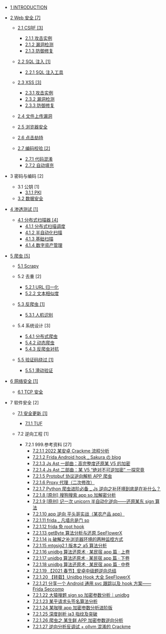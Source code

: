   - [1 INTRODUCTION](/INTRODUCTION.md)
  - [2 Web 安全 [7]](/Web%20安全/README.md)
    - [2.1 CSRF [3]](/Web%20安全/CSRF/README.md)
      - [2.1.1 攻击实例](/Web%20安全/CSRF/攻击实例.md)
      - [2.1.2 漏洞检测](/Web%20安全/CSRF/漏洞检测.md)
      - [2.1.3 防御修复](/Web%20安全/CSRF/防御修复.md)
    - [2.2 SQL 注入 [1]](/Web%20安全/SQL%20注入/README.md)
      - [2.2.1 SQL 注入工具](/Web%20安全/SQL%20注入/SQL%20注入工具.md)
    - [2.3 XSS [3]](/Web%20安全/XSS/README.md)
      - [2.3.1 攻击实例](/Web%20安全/XSS/攻击实例.md)
      - [2.3.2 漏洞检测](/Web%20安全/XSS/漏洞检测.md)
      - [2.3.3 防御修复](/Web%20安全/XSS/防御修复.md)
    - [2.4 文件上传漏洞](/Web%20安全/文件上传漏洞/README.md)
      
    - [2.5 浏览器安全](/Web%20安全/浏览器安全/README.md)
      
    - [2.6 点击劫持](/Web%20安全/点击劫持/README.md)
      
    - [2.7 编码校验 [2]](/Web%20安全/编码校验/README.md)
      - [2.7.1 代码混淆](/Web%20安全/编码校验/代码混淆.md)
      - [2.7.2 自动填充](/Web%20安全/编码校验/自动填充.md)
  - 3 密码与编码 [2]
    - 3.1 公钥 [1]
      - [3.1.1 PKI](/密码与编码/公钥/PKI.md)
    - [3.2 数据安全](/密码与编码/数据安全/README.md)
      
  - [4 渗透测试 [1]](/渗透测试/README.md)
    - [4.1 分布式扫描器 [4]](/渗透测试/分布式扫描器/README.md)
      - [4.1.1 分布式扫描调度](/渗透测试/分布式扫描器/分布式扫描调度.md)
      - [4.1.2 半自动化扫描](/渗透测试/分布式扫描器/半自动化扫描.md)
      - [4.1.3 基础扫描](/渗透测试/分布式扫描器/基础扫描.md)
      - [4.1.4 数字资产管理](/渗透测试/分布式扫描器/数字资产管理.md)
  - [5 爬虫 [5]](/爬虫/README.md)
    - [5.1 Scrapy](/爬虫/Scrapy/README.md)
      
    - 5.2 去重 [2]
      - [5.2.1 URL 归一化](/爬虫/去重/URL%20归一化.md)
      - [5.2.2 文本相似度](/爬虫/去重/文本相似度.md)
    - [5.3 反爬虫 [1]](/爬虫/反爬虫/README.md)
      - [5.3.1 人机识别](/爬虫/反爬虫/人机识别.md)
    - 5.4 系统设计 [3]
      - [5.4.1 分布式爬虫](/爬虫/系统设计/分布式爬虫.md)
      - [5.4.2 动态爬虫](/爬虫/系统设计/动态爬虫.md)
      - [5.4.3 反爬虫对抗](/爬虫/系统设计/反爬虫对抗.md)
    - [5.5 验证码绕过 [1]](/爬虫/验证码绕过/README.md)
      - [5.5.1 滑动验证](/爬虫/验证码绕过/滑动验证.md)
  - [6 网络安全 [1]](/网络安全/README.md)
    - [6.1 TCP 安全](/网络安全/TCP%20安全.md)
  - 7 软件安全 [2]
    - [7.1 安全更新 [1]](/软件安全/安全更新/README.md)
      - [7.1.1 TUF](/软件安全/安全更新/TUF/README.md)
        
    - 7.2 逆向工程 [1]
      - 7.2.1 999.参考资料 [27]
        - [7.2.1.1 2022 某安卓 Crackme 流程分析](/软件安全/逆向工程/999.参考资料/2022%20某安卓%20Crackme%20流程分析.md)
        - [7.2.1.2 Frida Android hook _ Sakura の blog](/软件安全/逆向工程/999.参考资料/Frida%20Android%20hook%20_%20Sakura%20の%20blog.md)
        - [7.2.1.3 Js Ast 一部曲：高完整度还原某 V5 的加密](/软件安全/逆向工程/999.参考资料/Js%20Ast%20一部曲：高完整度还原某%20V5%20的加密.md)
        - [7.2.1.4 Js Ast 二部曲：某 V5 “绝对不可逆加密” 一探究竟](/软件安全/逆向工程/999.参考资料/Js%20Ast%20二部曲：某%20V5%20“绝对不可逆加密”%20一探究竟.md)
        - [7.2.1.5 Protobuf 协议逆向解析   APP 爬虫 ](/软件安全/逆向工程/999.参考资料/Protobuf%20协议逆向解析%20-%20APP%20爬虫%20.md)
        - [7.2.1.6 Proxy 代理（二次修改）](/软件安全/逆向工程/999.参考资料/Proxy%20代理（二次修改）.md)
        - [7.2.1.7 Python 爬虫进阶必备 _ Js 逆向之补环境到底是在补什么？](/软件安全/逆向工程/999.参考资料/Python%20爬虫进阶必备%20_%20Js%20逆向之补环境到底是在补什么？.md)
        - [7.2.1.8 [原创] 搜狗搜索 app so 加解密分析](/软件安全/逆向工程/999.参考资料/[原创]%20搜狗搜索%20app%20so%20加解密分析.md)
        - [7.2.1.9 [原创] 记一次 unicorn 半自动化逆向——还原某东 sign 算法](/软件安全/逆向工程/999.参考资料/[原创]%20记一次%20unicorn%20半自动化逆向——还原某东%20sign%20算法.md)
        - [7.2.1.10 app 逆向 平头哥实战（某农产品 app）](/软件安全/逆向工程/999.参考资料/app%20逆向%20平头哥实战（某农产品%20app）.md)
        - [7.2.1.11 frida _ 凡墙总是门 so](/软件安全/逆向工程/999.参考资料/frida%20_%20凡墙总是门-so.md)
        - [7.2.1.12 frida 免 root hook](/软件安全/逆向工程/999.参考资料/frida%20免%20root%20hook.md)
        - [7.2.1.13 getByte 算法分析与还原   SeeFlowerX](/软件安全/逆向工程/999.参考资料/getByte%20算法分析与还原%20-%20SeeFlowerX.md)
        - [7.2.1.14 js 破解之补浏览器环境的两种监控方式](/软件安全/逆向工程/999.参考资料/js%20破解之补浏览器环境的两种监控方式.md)
        - [7.2.1.15 mtgsig2.1 版本之 a5 算法分析](/软件安全/逆向工程/999.参考资料/mtgsig2.1%20版本之%20a5%20算法分析.md)
        - [7.2.1.16 unidbg 算法还原术 · 某民宿 app 篇 · 上卷](/软件安全/逆向工程/999.参考资料/unidbg%20算法还原术%20·%20某民宿%20app%20篇%20·%20上卷.md)
        - [7.2.1.17 unidbg 算法还原术 · 某民宿 app 篇 · 下卷](/软件安全/逆向工程/999.参考资料/unidbg%20算法还原术%20·%20某民宿%20app%20篇%20·%20下卷.md)
        - [7.2.1.18 unidbg 算法还原术 · 某民宿 app 篇 · 中卷](/软件安全/逆向工程/999.参考资料/unidbg%20算法还原术%20·%20某民宿%20app%20篇%20·%20中卷.md)
        - [7.2.1.19 【2021 春节】安卓中级题逆向总结](/软件安全/逆向工程/999.参考资料/【2021%20春节】安卓中级题逆向总结.md)
        - [7.2.1.20 【转载】Unidbg Hook 大全   SeeFlowerX](/软件安全/逆向工程/999.参考资料/【转载】Unidbg%20Hook%20大全%20-%20SeeFlowerX.md)
        - [7.2.1.21 分享一个 Android 通用 svc 跟踪以及 hook 方案——Frida Seccomp](/软件安全/逆向工程/999.参考资料/分享一个%20Android%20通用%20svc%20跟踪以及%20hook%20方案——Frida-Seccomp.md)
        - [7.2.1.22 大猿搜题 sign so 加密参数分析｜unidbg](/软件安全/逆向工程/999.参考资料/大猿搜题%20sign%20so%20加密参数分析｜unidbg.md)
        - [7.2.1.23 某乎请求头签名算法分析](/软件安全/逆向工程/999.参考资料/某乎请求头签名算法分析.md)
        - [7.2.1.24 某咖啡 app 加密参数分析进阶版](/软件安全/逆向工程/999.参考资料/某咖啡%20app%20加密参数分析进阶版.md)
        - [7.2.1.25 深度剖析 ja3 指纹及突破](/软件安全/逆向工程/999.参考资料/深度剖析%20ja3%20指纹及突破.md)
        - [7.2.1.26 爬虫之   某生鲜 APP 加密参数逆向分析](/软件安全/逆向工程/999.参考资料/爬虫之%20-%20某生鲜%20APP%20加密参数逆向分析.md)
        - [7.2.1.27 逆向分析反调试 + ollvm 混淆的 Crackme](/软件安全/逆向工程/999.参考资料/逆向分析反调试%20+%20ollvm%20混淆的%20Crackme.md)